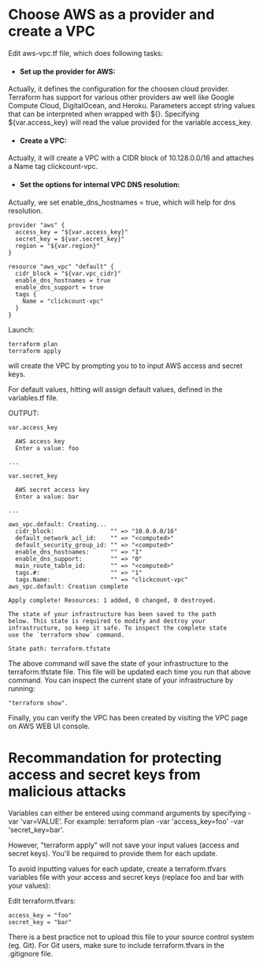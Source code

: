 # Choose AWS as a provider and create a VPC


Edit aws-vpc.tf file, which does following tasks:
- #### Set up the provider for AWS: 
Actually, it defines the configuration for the choosen cloud provider. Terraform has support for various other providers aw well like Google Compute Cloud, DigitalOcean, and Heroku. 
Parameters accept string values that can be interpreted when wrapped with ${}. Specifying ${var.access_key} will read the value provided for the variable access_key.
- #### Create a VPC:
Actually, it will create a VPC with a CIDR block of 10.128.0.0/16 and attaches a Name tag clickcount-vpc. 
- #### Set the options for internal VPC DNS resolution:
Actually, we set enable_dns_hostnames = true, which will help for dns resolution.


```console
provider "aws" {
  access_key = "${var.access_key}"
  secret_key = ${var.secret_key}"
  region = "${var.region}"
}

resource "aws_vpc" "default" {
  cidr_block = "${var.vpc_cidr}"
  enable_dns_hostnames = true
  enable_dns_support = true
  tags {
    Name = "clickcount-vpc"
  }
}

```

Launch:
```console
terraform plan
terraform apply
```
will create the VPC 
by prompting you to to input AWS access and secret keys. 


For default values, hitting <return> will assign default values, defined in the variables.tf file.

OUTPUT:
```console
var.access_key

  AWS access key
  Enter a value: foo

...

var.secret_key

  AWS secret access key
  Enter a value: bar

...

aws_vpc.default: Creating...
  cidr_block:                "" => "10.0.0.0/16"
  default_network_acl_id:    "" => "<computed>"
  default_security_group_id: "" => "<computed>"
  enable_dns_hostnames:      "" => "1"
  enable_dns_support:        "" => "0"
  main_route_table_id:       "" => "<computed>"
  tags.#:                    "" => "1"
  tags.Name:                 "" => "clickcount-vpc"
aws_vpc.default: Creation complete

Apply complete! Resources: 1 added, 0 changed, 0 destroyed.

The state of your infrastructure has been saved to the path
below. This state is required to modify and destroy your
infrastructure, so keep it safe. To inspect the complete state
use the `terraform show` command.

State path: terraform.tfstate
```

The above command will save the state of your infrastructure to the terraform.tfstate file.
This file will be updated each time you run that above command.
You can inspect the current state of your infrastructure by running:
```console
"terraform show".
```

Finally, you can verify the VPC has been created by visiting the VPC page on AWS WEB UI console.


# Recommandation for protecting access and secret keys from malicious attacks

Variables can either be entered using command arguments by specifying -var 'var=VALUE’. For example: terraform plan -var 'access_key=foo' -var 'secret_key=bar'.

However, "terraform apply" will not save your input values (access and secret keys). You'll be required to provide them for each update. 

To avoid inputting values for each update, create a terraform.tfvars variables file with your access and secret keys (replace foo and bar with your values):

Edit terraform.tfvars:
```console
access_key = "foo"
secret_key = "bar"
```
There is a best practice not to upload this file to your source control system (eg. Git). For Git users, make sure to include terraform.tfvars in the .gitignore file.

